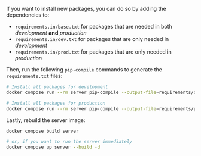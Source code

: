 If you want to install new packages, you can do so by adding the dependencies to:
* `requirements.in/base.txt` for packages that are needed in both *development* **and** *production*
* `requirements.in/dev.txt` for packages that are only needed in *development*
* `requirements.in/prod.txt` for packages that are only needed in *production*

Then, run the following `pip-compile` commands to generate the `requirements.txt` files:

```bash
# Install all packages for development
docker compose run --rm server pip-compile --output-file=requirements/dev.txt requirements.in/dev.txt

# Install all packages for production
docker compose run --rm server pip-compile --output-file=requirements/prod.txt requirements.in/prod.txt
```

Lastly, rebuild the server image:

```bash
docker compose build server

# or, if you want to run the server immediately
docker compose up server --build -d
```

